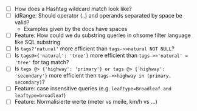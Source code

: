 - [ ] How does a Hashtag wildcard match look like?
- [ ] idRange: Should operator (..) and operands separated by space be valid?
  - Examples given by the docs have spaces
- [ ] Feature: How could we du substring queries in ohsome filter language like SQL substring
- [ ] Is `tags?'natural'` more efficient than `tags->>natural NOT NULL`?
- [ ] Is `tags@>{'natural': 'tree'}` more efficient than `tags->>'natural' = 'tree'` for tag match?
- [ ] Is `tags @> {'highway': 'primary'} or tags @> {'highway': 'secondary'}` more efficient then `tags->>highway in (primary, secondary)`?
- [ ] Feature: case insensitive queries (e.g. `leaftype=Broadleaf and leaftype=broadleaf`)
- [ ] Feature: Normalisierte werte (meter vs meile, km/h vs ...)
